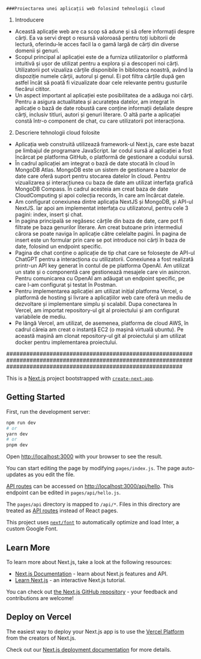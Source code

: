     ###Proiectarea unei aplicații web folosind tehnologii cloud

1.	Introducere

- Această aplicație web are ca scop să adune și să ofere informații despre cărți. Ea va servi drept o resursă valoroasă pentru toți iubitorii de lectură, oferindu-le acces facil la o gamă largă de cărți din diverse domenii și genuri.
- Scopul principal al aplicației este de a furniza utilizatorilor o platformă intuitivă și ușor de utilizat pentru a explora și a descoperi noi cărți. Utilizatorii pot vizualiza cărțile disponibile în biblioteca noastră, având la dispoziție numele cărții, autorul și genul. Ei pot filtra cărțile după gen astfel încât să poată fi vizualizate doar cele relevante pentru gusturile fiecărui cititor.
- Un aspect important al aplicației este posibilitatea de a adăuga noi cărți. Pentru a asigura actualitatea și acuratețea datelor, am integrat în aplicație o bază de date robustă care conține informații detaliate despre cărți, inclusiv titluri, autori și genuri literare. O altă parte a aplicației constă într-o component de chat, cu care utilizatorii pot interacționa.

2.	Descriere tehnologii cloud folosite

- Aplicația web construită utilizează framework-ul Next.js, care este bazat pe limbajul de programare JavaScript. Iar codul sursă al aplicației a fost încărcat pe platforma GitHub, o platformă de gestionare a codului sursă.
- În cadrul aplicației am integrat o bază de date stocată în cloud în MongoDB Atlas. MongoDB este un sistem de gestionare a bazelor de date care oferă suport pentru stocarea datelor în cloud. Pentru vizualizarea și interacțiunea cu baza de date am utilizat interfața grafică MongoDB Compass. În cadrul acesteia am creat baza de date CloudComputing și apoi colecția records, în care am încărcat datele.
- Am configurat conexiunea dintre aplicația NextJS și MongoDB, și API-ul NextJS. Iar apoi am implementat interfața cu utilizatorul, pentru cele 3 pagini: index, insert și chat.
- În pagina principală se regăsesc cărțile din baza de date, care pot fi filtrate pe baza genurilor literare. Am creat butoane prin intermediul cărora se poate naviga în aplicație către celelalte pagini. În pagina de insert este un formular prin care se pot introduce noi cărți în baza de date, folosind un endpoint specific.
- Pagina de chat conține o aplicație de tip chat care se folosește de API-ul ChatGPT pentru a interacționa cu utilizatorii. Conexiunea a fost realizată printr-un API key generat în contul de pe platforma OpenAI. Am utilizat un state și o componentă care gestionează mesajele care vin asincron. Pentru comunicarea cu OpenAI am adăugat un endpoint specific, pe care l-am configurat și testat în Postman.
- Pentru implementarea aplicației am utilizat inițial platforma Vercel, o platformă de hosting și livrare a aplicațiilor web care oferă un mediu de dezvoltare și implementare simplu și scalabil. Dupa conectarea în Vercel, am importat repository-ul git al proiectului și am configurat variabilele de mediu.
- Pe lângă Vercel, am utilizat, de asemenea, platforma de cloud AWS, în cadrul căreia am creat o instanță EC2 (o mașină virtuală ubuntu). Pe această mașină am clonat repository-ul git al proiectului și am utilizat docker pentru implementarea proiectului.

#####################################################################################################################################################################

This is a [Next.js](https://nextjs.org/) project bootstrapped with [`create-next-app`](https://github.com/vercel/next.js/tree/canary/packages/create-next-app).

## Getting Started

First, run the development server:

```bash
npm run dev
# or
yarn dev
# or
pnpm dev
```

Open [http://localhost:3000](http://localhost:3000) with your browser to see the result.

You can start editing the page by modifying `pages/index.js`. The page auto-updates as you edit the file.

[API routes](https://nextjs.org/docs/api-routes/introduction) can be accessed on [http://localhost:3000/api/hello](http://localhost:3000/api/hello). This endpoint can be edited in `pages/api/hello.js`.

The `pages/api` directory is mapped to `/api/*`. Files in this directory are treated as [API routes](https://nextjs.org/docs/api-routes/introduction) instead of React pages.

This project uses [`next/font`](https://nextjs.org/docs/basic-features/font-optimization) to automatically optimize and load Inter, a custom Google Font.

## Learn More

To learn more about Next.js, take a look at the following resources:

- [Next.js Documentation](https://nextjs.org/docs) - learn about Next.js features and API.
- [Learn Next.js](https://nextjs.org/learn) - an interactive Next.js tutorial.

You can check out [the Next.js GitHub repository](https://github.com/vercel/next.js/) - your feedback and contributions are welcome!

## Deploy on Vercel

The easiest way to deploy your Next.js app is to use the [Vercel Platform](https://vercel.com/new?utm_medium=default-template&filter=next.js&utm_source=create-next-app&utm_campaign=create-next-app-readme) from the creators of Next.js.

Check out our [Next.js deployment documentation](https://nextjs.org/docs/deployment) for more details.
